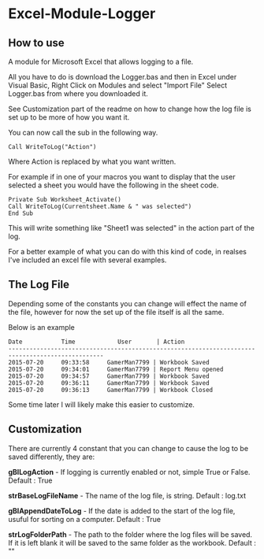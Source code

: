 # Excel-Module-Logger
## How to use
A module for Microsoft Excel that allows logging to a file.

All you have to do is download the Logger.bas and then in Excel under Visual Basic, Right Click on Modules and select "Import File" Select Logger.bas from where you downloaded it.

See Customization part of the readme on how to change how the log file is set up to be more of how you want it.

You can now call the sub in the following way.
```visual-basic
Call WriteToLog("Action")
```
Where Action is replaced by what you want written.


For example if in one of your macros you want to display that the user selected a sheet you would have the following in the sheet code.

```visual-basic
Private Sub Worksheet_Activate()
Call WriteToLog(Currentsheet.Name & " was selected")
End Sub
```

This will write something like "Sheet1 was selected" in the action part of the log.

For a better example of what you can do with this kind of code, in realses I've included an excel file with several examples.


## The Log File

Depending some of the constants you can change will effect the name of the file, however for now the set up of the file itself is all the same.

Below is an example

```
Date           Time            User       | Action
-------------------------------------------------------------------------------------------------
2015-07-20     09:33:58     GamerMan7799 | Workbook Saved
2015-07-20     09:34:01     GamerMan7799 | Report Menu opened
2015-07-20     09:34:57     GamerMan7799 | Workbook Saved
2015-07-20     09:36:11     GamerMan7799 | Workbook Saved
2015-07-20     09:36:13     GamerMan7799 | Workbook Closed
```

Some time later I will likely make this easier to customize.


## Customization

There are currently 4 constant that you can change to cause the log to be saved differently, they are:

**gBlLogAction** - If logging is currently enabled or not, simple True or False. Default : True

**strBaseLogFileName** - The name of the log file, is string. Default : log.txt

**gBlAppendDateToLog** - If the date is added to the start of the log file, usuful for sorting on a computer. Default : True

**strLogFolderPath** - The path to the folder where the log files will be saved. If it is left blank it will be saved to the same folder as the workbook. Default : ""




